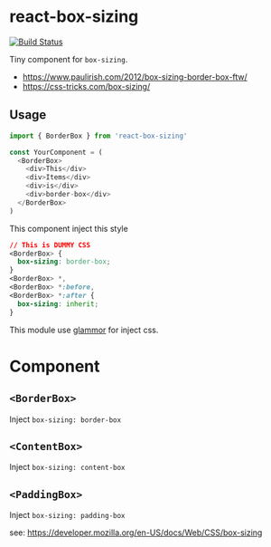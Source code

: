 # react-box-sizing

[![Build Status](https://travis-ci.org/inuscript/react-box-sizing.svg?branch=master)](https://travis-ci.org/inuscript/react-box-sizing)

Tiny component for `box-sizing`.

* https://www.paulirish.com/2012/box-sizing-border-box-ftw/
* https://css-tricks.com/box-sizing/

## Usage

```js
import { BorderBox } from 'react-box-sizing'

const YourComponent = (
  <BorderBox>
    <div>This</div>
    <div>Items</div>
    <div>is</div>
    <div>border-box</div>
  </BorderBox>
)
```

This component inject this style

```css
// This is DUMMY CSS
<BorderBox> {
  box-sizing: border-box;
}
<BorderBox> *,
<BorderBox> *:before,
<BorderBox> *:after {
  box-sizing: inherit;
}
```

This module use [glammor](https://github.com/threepointone/glamor) for inject css.

# Component
## `<BorderBox>`
Inject `box-sizing: border-box`

## `<ContentBox>`
Inject `box-sizing: content-box`

## `<PaddingBox>`
Inject `box-sizing: padding-box`

see: https://developer.mozilla.org/en-US/docs/Web/CSS/box-sizing

